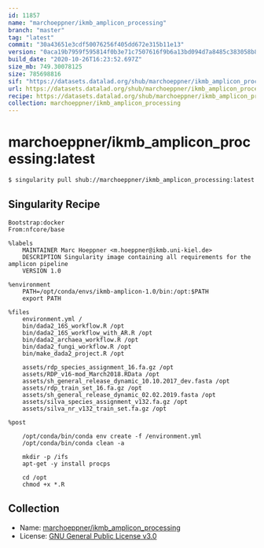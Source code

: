 ```yaml
---
id: 11857
name: "marchoeppner/ikmb_amplicon_processing"
branch: "master"
tag: "latest"
commit: "30a43651e3cdf50076256f405dd672e315b11e13"
version: "0aca19b7959f595814f0b3e71c7507616f9b6a13bd094d7a8485c383058b8287"
build_date: "2020-10-26T16:23:52.697Z"
size_mb: 749.30078125
size: 785698816
sif: "https://datasets.datalad.org/shub/marchoeppner/ikmb_amplicon_processing/latest/2020-10-26-30a43651-0aca19b7/0aca19b7959f595814f0b3e71c7507616f9b6a13bd094d7a8485c383058b8287.sif"
url: https://datasets.datalad.org/shub/marchoeppner/ikmb_amplicon_processing/latest/2020-10-26-30a43651-0aca19b7/
recipe: https://datasets.datalad.org/shub/marchoeppner/ikmb_amplicon_processing/latest/2020-10-26-30a43651-0aca19b7/Singularity
collection: marchoeppner/ikmb_amplicon_processing
---
```


# marchoeppner/ikmb_amplicon_processing:latest

```bash
$ singularity pull shub://marchoeppner/ikmb_amplicon_processing:latest
```

## Singularity Recipe

```singularity
Bootstrap:docker
From:nfcore/base

%labels
    MAINTAINER Marc Hoeppner <m.hoeppner@ikmb.uni-kiel.de>
    DESCRIPTION Singularity image containing all requirements for the amplicon pipeline
    VERSION 1.0

%environment
    PATH=/opt/conda/envs/ikmb-amplicon-1.0/bin:/opt:$PATH
    export PATH

%files
    environment.yml /
    bin/dada2_16S_workflow.R /opt
    bin/dada2_16S_workflow_with_AR.R /opt
    bin/dada2_archaea_workflow.R /opt
    bin/dada2_fungi_workflow.R /opt
    bin/make_dada2_project.R /opt

    assets/rdp_species_assignment_16.fa.gz /opt 
    assets/RDP_v16-mod_March2018.RData /opt
    assets/sh_general_release_dynamic_10.10.2017_dev.fasta /opt
    assets/rdp_train_set_16.fa.gz /opt
    assets/sh_general_release_dynamic_02.02.2019.fasta /opt
    assets/silva_species_assignment_v132.fa.gz /opt
    assets/silva_nr_v132_train_set.fa.gz /opt

%post

    /opt/conda/bin/conda env create -f /environment.yml
    /opt/conda/bin/conda clean -a

    mkdir -p /ifs
    apt-get -y install procps

    cd /opt
    chmod +x *.R
```

## Collection

 - Name: [marchoeppner/ikmb_amplicon_processing](https://github.com/marchoeppner/ikmb_amplicon_processing)
 - License: [GNU General Public License v3.0](https://api.github.com/licenses/gpl-3.0)

